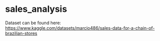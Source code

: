 # sales_analysis
Dataset can be found here: https://www.kaggle.com/datasets/marcio486/sales-data-for-a-chain-of-brazilian-stores
